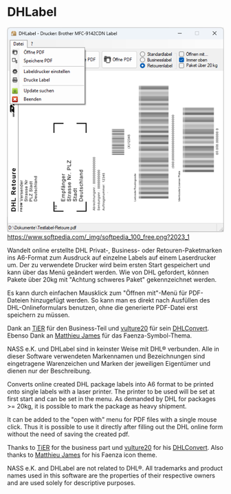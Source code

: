 # DHLabel

![DHLabel screenshot](/Screenshot.png?raw=true "DHLabel screenshot") https://www.softpedia.com/_img/softpedia_100_free.png?2023_1

Wandelt online erstellte DHL Privat-, Business- oder Retouren-Paketmarken ins A6-Format zum Ausdruck auf einzelne Labels auf einem Laserdrucker um. Der zu verwendete Drucker wird beim ersten Start gespeichert und kann über das Menü geändert werden. Wie von DHL gefordert, können Pakete über 20kg mit "Achtung schweres Paket" gekennzeichnet werden.

Es kann durch einfachen Mausklick zum "Öffnen mit"-Menü für PDF-Dateien hinzugefügt werden. So kann man es direkt nach Ausfüllen des DHL-Onlineformulars benutzen, ohne die generierte PDF-Datei erst speichern zu müssen.

Dank an [TiER](https://github.com/TimoErdmann) für den Business-Teil und [vulture20](https://github.com/vulture20) für sein [DHLConvert](https://github.com/vulture20/DHLConvert). Ebenso Dank an [Matthieu James](https://www.deviantart.com/tiheum) für das Faenza-Symbol-Thema.

NASS e.K. und DHLabel sind in keinster Weise mit DHL® verbunden. Alle in dieser Software verwendeten Markennamen und Bezeichnungen sind eingetragene Warenzeichen und Marken der jeweiligen Eigentümer und dienen nur der Beschreibung.

Converts online created DHL package labels into A6 format to be printed onto single labels with a laser printer. The printer to be used will be set at first start and can be set in the menu. As demanded by DHL for packages >= 20kg, it is possible to mark the package as heavy shipment.

It can be added to the "open with" menu for PDF files with a single mouse click. Thus it is possible to use it directly after filling out the DHL online form without the need of saving the created pdf.

Thanks to [TiER](https://github.com/TimoErdmann) for the business part und [vulture20](https://github.com/vulture20) for his [DHLConvert](https://github.com/vulture20/DHLConvert). Also thanks to [Matthieu James](https://www.deviantart.com/tiheum) for his Faenza icon theme.


NASS e.K. and DHLabel are not related to DHL®. All trademarks and product names used in this software are the properties of their respective owners and are used solely for descriptive purposes.
